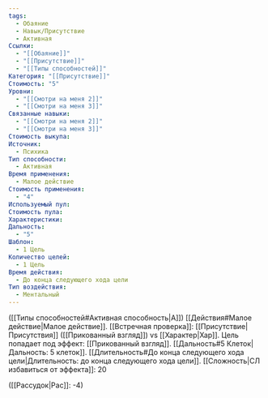 ```yaml
---
tags:
  - Обаяние
  - Навык/Присутствие
  - Активная
Ссылки:
  - "[[Обаяние]]"
  - "[[Присутствие]]"
  - "[[Типы способностей]]"
Категория: "[[Присутствие]]"
Стоимость: "5"
Уровни:
  - "[[Смотри на меня 2]]"
  - "[[Смотри на меня 3]]"
Связанные навыки:
  - "[[Смотри на меня 2]]"
  - "[[Смотри на меня 3]]"
Стоимость выкупа: 
Источник:
  - Психика
Тип способности:
  - Активная
Время применения:
  - Малое действие
Стоимость применения:
  - "4"
Используемый пул: 
Стоимость пула: 
Характеристики: 
Дальность:
  - "5"
Шаблон:
  - 1 Цель
Количество целей:
  - 1 Цель
Время действия:
  - До конца следующего хода цели
Тип воздействия:
  - Ментальный
---
```

([[Типы способностей#Активная способность|А]]) [[Действия#Малое действие|Малое действие]]. [[Встречная проверка]]: [[Присутствие|Присутствия]] ([[Прикованный взгляд]]) vs [[Характер|Хар]]. Цель попадает под эффект: [[Прикованный взгляд]]. [[Дальность#5 Клеток|Дальность: 5 клеток]]. [[Длительность#До конца следующего хода цели|Длительность: до конца следующего хода цели]]. [[Сложность|СЛ избавиться от эффекта]]: 20 

([[Рассудок|Рас]]: -4)